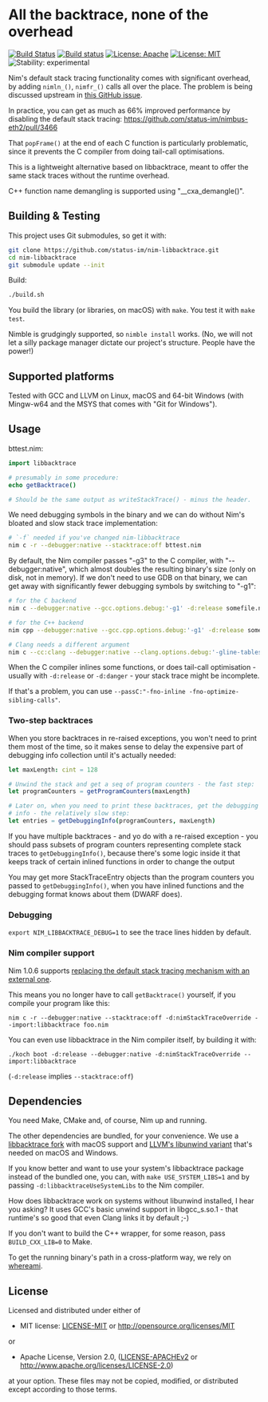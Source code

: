 # All the backtrace, none of the overhead

[![Build Status](https://travis-ci.org/status-im/nim-libbacktrace.svg?branch=master)](https://travis-ci.org/status-im/nim-libbacktrace)
[![Build status](https://ci.appveyor.com/api/projects/status/mrvu6ks50dl5y5y4/branch/master?svg=true)](https://ci.appveyor.com/project/nimbus/nim-libbacktrace/branch/master)
[![License: Apache](https://img.shields.io/badge/License-Apache%202.0-blue.svg)](https://opensource.org/licenses/Apache-2.0)
[![License: MIT](https://img.shields.io/badge/License-MIT-blue.svg)](https://opensource.org/licenses/MIT)
![Stability: experimental](https://img.shields.io/badge/stability-experimental-orange.svg)

Nim's default stack tracing functionality comes with significant
overhead, by adding `nimln_()`, `nimfr_()` calls all over the place. The
problem is being discussed upstream in [this GitHub
issue](https://github.com/nim-lang/Nim/issues/12702).

In practice, you can get as much as 66% improved performance by disabling the
default stack tracing: https://github.com/status-im/nimbus-eth2/pull/3466

That `popFrame()` at the end of each C function is particularly problematic,
since it prevents the C compiler from doing tail-call optimisations.

This is a lightweight alternative based on libbacktrace, meant to offer the
same stack traces without the runtime overhead.

C++ function name demangling is supported using "\_\_cxa\_demangle()".

## Building & Testing

This project uses Git submodules, so get it with:

```bash
git clone https://github.com/status-im/nim-libbacktrace.git
cd nim-libbacktrace
git submodule update --init
```

Build:
```sh
./build.sh
```

You build the library (or libraries, on macOS) with `make`. You test it with
`make test`.

Nimble is grudgingly supported, so `nimble install` works. (No, we will not
let a silly package manager dictate our project's structure. People have the
power!)

## Supported platforms

Tested with GCC and LLVM on Linux, macOS and 64-bit Windows (with Mingw-w64 and
the MSYS that comes with "Git for Windows").

## Usage

bttest.nim:

```nim
import libbacktrace

# presumably in some procedure:
echo getBacktrace()

# Should be the same output as writeStackTrace() - minus the header.
```

We need debugging symbols in the binary and we can do without Nim's bloated and
slow stack trace implementation:

```bash
# `-f` needed if you've changed nim-libbacktrace
nim c -r --debugger:native --stacktrace:off bttest.nim
```

By default, the Nim compiler passes "-g3" to the C compiler, with
"--debugger:native", which almost doubles the resulting binary's size (only on
disk, not in memory). If we don't need to use GDB on that binary, we can get
away with significantly fewer debugging symbols by switching to "-g1":

```bash
# for the C backend
nim c --debugger:native --gcc.options.debug:'-g1' -d:release somefile.nim

# for the C++ backend
nim cpp --debugger:native --gcc.cpp.options.debug:'-g1' -d:release somefile.nim

# Clang needs a different argument
nim c --cc:clang --debugger:native --clang.options.debug:'-gline-tables-only' -d:release somefile.nim
```

When the C compiler inlines some functions, or does tail-call optimisation -
usually with `-d:release` or `-d:danger` - your stack trace might be incomplete.

If that's a problem, you can use `--passC:"-fno-inline -fno-optimize-sibling-calls"`.

### Two-step backtraces

When you store backtraces in re-raised exceptions, you won't need to print them
most of the time, so it makes sense to delay the expensive part of debugging
info collection until it's actually needed:

```nim
let maxLength: cint = 128

# Unwind the stack and get a seq of program counters - the fast step:
let programCounters = getProgramCounters(maxLength)

# Later on, when you need to print these backtraces, get the debugging
# info - the relatively slow step:
let entries = getDebuggingInfo(programCounters, maxLength)
```

If you have multiple backtraces - and yo do with a re-raised exception - you
should pass subsets of program counters representing complete stack traces to
`getDebuggingInfo()`, because there's some logic inside it that keeps track of
certain inlined functions in order to change the output

You may get more StackTraceEntry objects than the program counters you passed
to `getDebuggingInfo()`, when you have inlined functions and the debugging
format knows about them (DWARF does).

### Debugging

`export NIM_LIBBACKTRACE_DEBUG=1` to see the trace lines hidden by default.

### Nim compiler support

Nim 1.0.6 supports [replacing the default stack tracing mechanism with an
external one](https://github.com/nim-lang/Nim/pull/12922).

This means you no longer have to call `getBacktrace()` yourself, if you compile
your program like this:

`nim c -r --debugger:native --stacktrace:off -d:nimStackTraceOverride --import:libbacktrace foo.nim`

You can even use libbacktrace in the Nim compiler itself, by building it with:

`./koch boot -d:release --debugger:native -d:nimStackTraceOverride --import:libbacktrace`

(`-d:release` implies `--stacktrace:off`)

## Dependencies

You need Make, CMake and, of course, Nim up and running.

The other dependencies are bundled, for your convenience. We use a [libbacktrace
fork](https://github.com/status-im/libbacktrace)
with macOS support and [LLVM's libunwind
variant](https://github.com/llvm-mirror/libunwind) that's needed on macOS and Windows.

If you know better and want to use your system's libbacktrace package instead
of the bundled one, you can, with `make USE_SYSTEM_LIBS=1` and by passing
`-d:libbacktraceUseSystemLibs` to the Nim compiler.

How does libbacktrace work on systems without libunwind installed, I hear you
asking? It uses GCC's basic unwind support in libgcc\_s.so.1 - that runtime's so
good that even Clang links it by default ;-)

If you don't want to build the C++ wrapper, for some reason, pass `BUILD_CXX_LIB=0` to Make.

To get the running binary's path in a cross-platform way, we rely on
[whereami](https://github.com/gpakosz/whereami).

## License

Licensed and distributed under either of

* MIT license: [LICENSE-MIT](LICENSE-MIT) or http://opensource.org/licenses/MIT

or

* Apache License, Version 2.0, ([LICENSE-APACHEv2](LICENSE-APACHEv2) or http://www.apache.org/licenses/LICENSE-2.0)

at your option. These files may not be copied, modified, or distributed except according to those terms.

